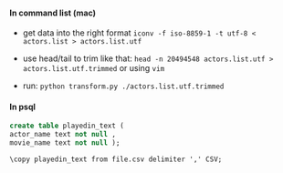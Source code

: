 #### In command list (mac)

* get data into the right format
`iconv -f iso-8859-1 -t utf-8 < actors.list > actors.list.utf`

* use head/tail to trim like that:
`head -n 20494548 actors.list.utf > actors.list.utf.trimmed`  or using `vim`

* run: `python transform.py ./actors.list.utf.trimmed`

#### In psql
```sql
create table playedin_text (
actor_name text not null ,
movie_name text not null );
```

```
\copy playedin_text from file.csv delimiter ',' CSV;
```